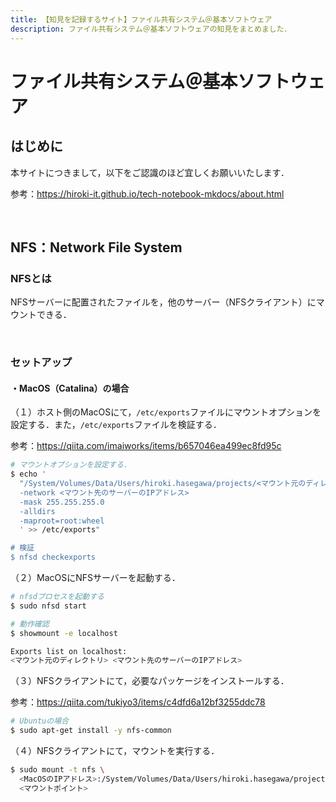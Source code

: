 ```yaml
---
title: 【知見を記録するサイト】ファイル共有システム＠基本ソフトウェア
description: ファイル共有システム＠基本ソフトウェアの知見をまとめました．
---
```


# ファイル共有システム＠基本ソフトウェア

## はじめに

本サイトにつきまして，以下をご認識のほど宜しくお願いいたします．

参考：https://hiroki-it.github.io/tech-notebook-mkdocs/about.html

<br>

## NFS：Network File System

### NFSとは

NFSサーバーに配置されたファイルを，他のサーバー（NFSクライアント）にマウントできる．

<br>

### セットアップ

#### ・MacOS（Catalina）の場合

（１）ホスト側のMacOSにて，```/etc/exports```ファイルにマウントオプションを設定する．また，```/etc/exports```ファイルを検証する．

参考：https://qiita.com/imaiworks/items/b657046ea499ec8fd95c

```bash
# マウントオプションを設定する．
$ echo '
  "/System/Volumes/Data/Users/hiroki.hasegawa/projects/<マウント元のディレクトリ>"
  -network <マウント先のサーバーのIPアドレス>
  -mask 255.255.255.0
  -alldirs
  -maproot=root:wheel
  ' >> /etc/exports"

# 検証
$ nfsd checkexports
```

（２）MacOSにNFSサーバーを起動する．

```bash
# nfsdプロセスを起動する
$ sudo nfsd start

# 動作確認
$ showmount -e localhost

Exports list on localhost:
<マウント元のディレクトリ> <マウント先のサーバーのIPアドレス>
```

（３）NFSクライアントにて，必要なパッケージをインストールする．

参考：https://qiita.com/tukiyo3/items/c4dfd6a12bf3255ddc78

```bash
# Ubuntuの場合
$ sudo apt-get install -y nfs-common
```

（４）NFSクライアントにて，マウントを実行する．

```bash
$ sudo mount -t nfs \
  <MacOSのIPアドレス>:/System/Volumes/Data/Users/hiroki.hasegawa/projects/<マウント元のディレクトリ> \
  <マウントポイント>
```

